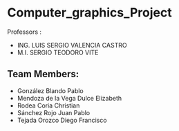 # Computer_graphics_Project

Professors : 
* ING. LUIS SERGIO VALENCIA CASTRO
* M.I. SERGIO TEODORO VITE

## Team Members:
* González Blando Pablo
* Mendoza de la Vega Dulce Elizabeth
* Rodea Coria Christian
* Sánchez Rojo Juan Pablo
* Tejada Orozco Diego Francisco
